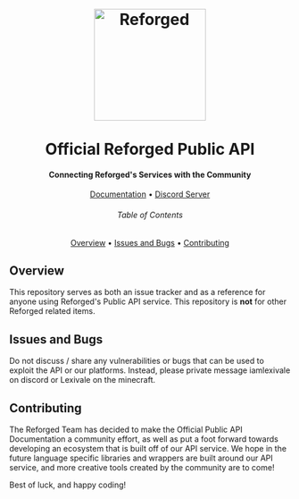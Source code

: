<h1 align="center">
    <br/>
    <a href="https://www.reforged.world/" target="_blank">
        <img src="https://sin1.contabostorage.com/8e522510ce50465f85df97fa757b2d60:reforged/reforged-logo.png" width="200" alt="Reforged" />
    </a>
    <br/>
    <br/>
    Official Reforged Public API
    <br/>
</h1>

<h4 align="center">Connecting Reforged's Services with the Community</h4>

<p align="center">
    <a href="https://docs.reforged.world/" target="_blank">Documentation</a> •
    <a href="https://discord.gg/jnYcwCR2UE" target="_blank">Discord Server</a>
</p>

<h6 align="center">Table of Contents</h6>
<p align="center">
    <a href="#overview">Overview</a> •
    <a href="#issues-and-bugs">Issues and Bugs</a> •
    <a href="#contributing">Contributing</a>
</p>

## Overview

This repository serves as both an issue tracker and as a reference for anyone using Reforged's Public API service. This repository is **not** for other Reforged related items.

## Issues and Bugs

Do not discuss / share any vulnerabilities or bugs that can be used to exploit the API or our platforms. Instead, please private message iamlexivale on discord or Lexivale on the minecraft.

## Contributing

The Reforged Team has decided to make the Official Public API Documentation a community effort, as well as put a foot forward towards developing an ecosystem that is built off of our API service. We hope in the future language specific libraries and wrappers are built around our API service, and more creative tools created by the community are to come!

Best of luck, and happy coding!
